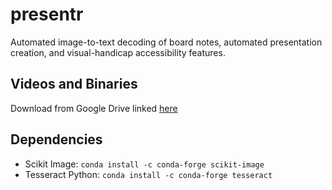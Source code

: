 # presentr
Automated image-to-text decoding of board notes, automated presentation 
creation, and visual-handicap accessibility features.

## Videos and Binaries
Download from Google Drive linked [here](https://drive.google.com/drive/folders/1GFOxP-zjdEVjNgp8WtzqoANGYi23bgoj?usp=sharing)

## Dependencies
* Scikit Image: `conda install -c conda-forge scikit-image`
* Tesseract Python: `conda install -c conda-forge tesseract` 
